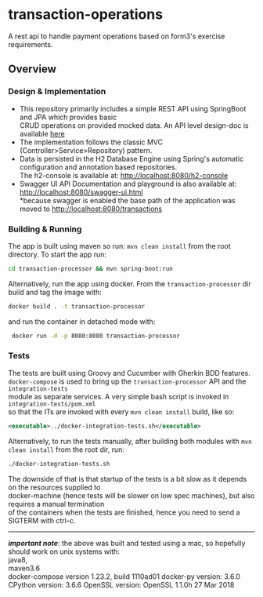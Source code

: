 # transaction-operations
A rest api to handle payment operations based on form3's exercise requirements.

## Overview

### Design & Implementation
* This repository primarily includes a simple REST API using SpringBoot and JPA which provides basic  
CRUD operations on provided mocked data. An API level design-doc is available [here](https://github.com/thanosIrodotou/transaction-operations/blob/master/api_design.md)  
* The implementation follows the classic MVC (Controller>Service>Repository) pattern.
* Data is persisted in the H2 Database Engine using Spring's automatic configuration and annotation based repositories.  
The h2-console is available at: [http://localhost:8080/h2-console](http://localhost:8080/h2-console)
* Swagger UI API Documentation and playground is also available at: [http://localhost:8080/swagger-ui.html](http://localhost:8080/swagger-ui.html)  
 *because swagger is enabled the base path of the application was moved to [http://localhost:8080/transactions](http://localhost:8080/transactions)
 
 ### Building & Running
 The app is built using maven so run: `mvn clean install` from the root directory.
 To start the app run: 
 ```bash
 cd transaction-processor && mvn spring-boot:run
 ```
 Alternatively, run the app using docker. From the `transaction-processor` dir build and tag the image with:
 ```bash
docker build . -t transaction-processor
 ```
 and run the container in detached mode with:
 ```bash
  docker run -d -p 8080:8080 transaction-processor
 ```
 
 ### Tests
The tests are built using Groovy and Cucumber with Gherkin BDD features.  
`docker-compose` is used to bring up the `transaction-processor` API and the `integration-tests`    
module as separate services. A very simple bash script is invoked in `integration-tests/pom.xml`  
so that the ITs are invoked with every `mvn clean install` build, like so: 
```xml
<executable>../docker-integration-tests.sh</executable>
```
Alternatively, to run the tests manually, after building both modules with `mvn clean install` from the root dir, run:
```bash
./docker-integration-tests.sh
```
The downside of that is that startup of the tests is a bit slow as it depends on the resources supplied to  
docker-machine (hence tests will be slower on low spec machines), but also requires a manual termination  
of the containers when the tests are finished, hence you need to send a SIGTERM with ctrl-c.

---

***important note***: the above was built and tested using a mac, so hopefully should work on unix systems with:   
java8,  
maven3.6  
docker-compose version 1.23.2, build 1110ad01 docker-py version: 3.6.0 CPython version: 3.6.6 OpenSSL version: OpenSSL 1.1.0h  27 Mar 2018   
